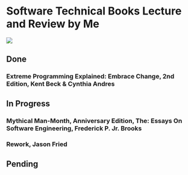 # Software Technical Books Lecture and Review by Me

![](https://a714aaaed5530c04e441-0001d96fc4c41ec8c1e3e2b5c6864343.ssl.cf1.rackcdn.com/article/image/large_4ba1b25e-fd2e-40f4-9bcb-a51b0dda39e9.jpg)

## Done

### Extreme Programming Explained: Embrace Change, 2nd Edition, Kent Beck & Cynthia Andres


## In Progress

### Mythical Man-Month, Anniversary Edition, The: Essays On Software Engineering, Frederick P. Jr. Brooks

### Rework, Jason Fried

## Pending

